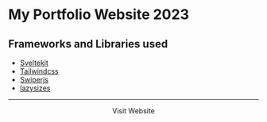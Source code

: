 # My Portfolio Website 2023

## Frameworks and Libraries used

- <a href="https://kit.svelte.dev">Sveltekit</a>
- <a href="https://tailwindcss.com">Tailwindcss</a>
- <a href="https://swiperjs.com">Swiperjs</a>
- <a href="https://github.com/aFarkas/lazysizes">lazysizes<a>

<hr/>

<a style="display:flex; justify-content:center;">Visit Website</a>
